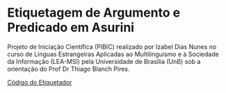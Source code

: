 
# Etiquetagem de Argumento e Predicado em Asurini

Projeto de Iniciação Científica (PIBIC) realizado por Izabel Dias Nunes no curso de Línguas Estrangeiras Aplicadas ao Multilinguismo e à Sociedade da Informação (LEA-MSI) pela Universidade de Brasília (UnB) sob a orientação do Prof Dr Thiago Blanch Pires.

[Código do Etiquetador](etiquetador_ref.ipynb)
